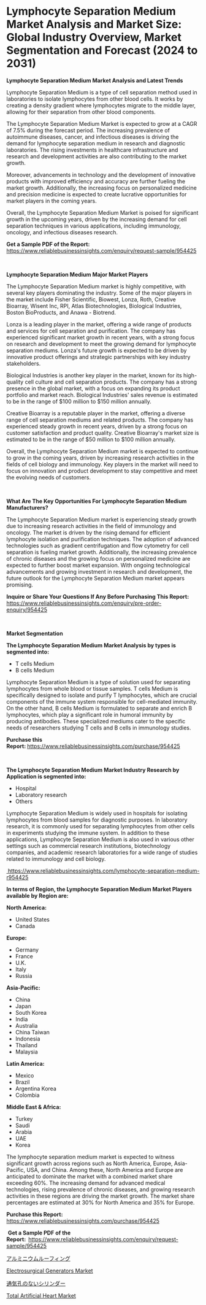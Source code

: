 <p><h1>Lymphocyte Separation Medium Market Analysis and Market Size: Global Industry Overview, Market Segmentation and Forecast (2024 to 2031)</h1></p><p><strong>Lymphocyte Separation Medium Market Analysis and Latest Trends</strong></p>
<p><p>Lymphocyte Separation Medium is a type of cell separation method used in laboratories to isolate lymphocytes from other blood cells. It works by creating a density gradient where lymphocytes migrate to the middle layer, allowing for their separation from other blood components.</p><p>The Lymphocyte Separation Medium Market is expected to grow at a CAGR of 7.5% during the forecast period. The increasing prevalence of autoimmune diseases, cancer, and infectious diseases is driving the demand for lymphocyte separation medium in research and diagnostic laboratories. The rising investments in healthcare infrastructure and research and development activities are also contributing to the market growth.</p><p>Moreover, advancements in technology and the development of innovative products with improved efficiency and accuracy are further fueling the market growth. Additionally, the increasing focus on personalized medicine and precision medicine is expected to create lucrative opportunities for market players in the coming years.</p><p>Overall, the Lymphocyte Separation Medium Market is poised for significant growth in the upcoming years, driven by the increasing demand for cell separation techniques in various applications, including immunology, oncology, and infectious diseases research.</p></p>
<p><strong>Get a Sample PDF of the Report:&nbsp;</strong> <a href="https://www.reliablebusinessinsights.com/enquiry/request-sample/954425">https://www.reliablebusinessinsights.com/enquiry/request-sample/954425</a></p>
<p>&nbsp;</p>
<p><strong>Lymphocyte Separation Medium Major Market Players</strong></p>
<p><p>The Lymphocyte Separation Medium market is highly competitive, with several key players dominating the industry. Some of the major players in the market include Fisher Scientific, Biowest, Lonza, Roth, Creative Bioarray, Wisent Inc, RPI, Atlas Biotechnologies, Biological Industries, Boston BioProducts, and Anawa - Biotrend.</p><p>Lonza is a leading player in the market, offering a wide range of products and services for cell separation and purification. The company has experienced significant market growth in recent years, with a strong focus on research and development to meet the growing demand for lymphocyte separation mediums. Lonza's future growth is expected to be driven by innovative product offerings and strategic partnerships with key industry stakeholders.</p><p>Biological Industries is another key player in the market, known for its high-quality cell culture and cell separation products. The company has a strong presence in the global market, with a focus on expanding its product portfolio and market reach. Biological Industries' sales revenue is estimated to be in the range of $100 million to $150 million annually.</p><p>Creative Bioarray is a reputable player in the market, offering a diverse range of cell separation mediums and related products. The company has experienced steady growth in recent years, driven by a strong focus on customer satisfaction and product quality. Creative Bioarray's market size is estimated to be in the range of $50 million to $100 million annually.</p><p>Overall, the Lymphocyte Separation Medium market is expected to continue to grow in the coming years, driven by increasing research activities in the fields of cell biology and immunology. Key players in the market will need to focus on innovation and product development to stay competitive and meet the evolving needs of customers.</p></p>
<p>&nbsp;</p>
<p><strong>What Are The Key Opportunities For Lymphocyte Separation Medium Manufacturers?</strong></p>
<p><p>The Lymphocyte Separation Medium market is experiencing steady growth due to increasing research activities in the field of immunology and oncology. The market is driven by the rising demand for efficient lymphocyte isolation and purification techniques. The adoption of advanced technologies such as gradient centrifugation and flow cytometry for cell separation is fueling market growth. Additionally, the increasing prevalence of chronic diseases and the growing focus on personalized medicine are expected to further boost market expansion. With ongoing technological advancements and growing investment in research and development, the future outlook for the Lymphocyte Separation Medium market appears promising.</p></p>
<p><strong>Inquire or Share Your Questions If Any Before Purchasing This Report:</strong> <a href="https://www.reliablebusinessinsights.com/enquiry/pre-order-enquiry/954425">https://www.reliablebusinessinsights.com/enquiry/pre-order-enquiry/954425</a></p>
<p>&nbsp;</p>
<p><strong>Market Segmentation</strong></p>
<p><strong>The Lymphocyte Separation Medium Market Analysis by types is segmented into:</strong></p>
<p><ul><li>T cells Medium</li><li>B cells Medium</li></ul></p>
<p><p>Lymphocyte Separation Medium is a type of solution used for separating lymphocytes from whole blood or tissue samples. T cells Medium is specifically designed to isolate and purify T lymphocytes, which are crucial components of the immune system responsible for cell-mediated immunity. On the other hand, B cells Medium is formulated to separate and enrich B lymphocytes, which play a significant role in humoral immunity by producing antibodies. These specialized mediums cater to the specific needs of researchers studying T cells and B cells in immunology studies.</p></p>
<p><strong>Purchase this Report:&nbsp;</strong><a href="https://www.reliablebusinessinsights.com/purchase/954425">https://www.reliablebusinessinsights.com/purchase/954425</a></p>
<p>&nbsp;</p>
<p><strong>The Lymphocyte Separation Medium Market Industry Research by Application is segmented into:</strong></p>
<p><ul><li>Hospital</li><li>Laboratory research</li><li>Others</li></ul></p>
<p><p>Lymphocyte Separation Medium is widely used in hospitals for isolating lymphocytes from blood samples for diagnostic purposes. In laboratory research, it is commonly used for separating lymphocytes from other cells in experiments studying the immune system. In addition to these applications, Lymphocyte Separation Medium is also used in various other settings such as commercial research institutions, biotechnology companies, and academic research laboratories for a wide range of studies related to immunology and cell biology.</p></p>
<p><a href="https://www.reliablebusinessinsights.com/lymphocyte-separation-medium-r954425">&nbsp;https://www.reliablebusinessinsights.com/lymphocyte-separation-medium-r954425</a></p>
<p><strong>In terms of Region, the Lymphocyte Separation Medium Market Players available by Region are:</strong></p>
<p>
    <p> <strong> North America: </strong>
        <ul>
            <li>United States</li>
            <li>Canada</li>
        </ul>
        </p> 
    <p> <strong> Europe: </strong>
        <ul>
            <li>Germany</li>
            <li>France</li>
            <li>U.K.</li>
            <li>Italy</li>
            <li>Russia</li>
        </ul>
        </p> 
    <p> <strong> Asia-Pacific: </strong>
        <ul>
            <li>China</li>
            <li>Japan</li>
            <li>South Korea</li>
            <li>India</li>
            <li>Australia</li>
            <li>China Taiwan</li>
            <li>Indonesia</li>
            <li>Thailand</li>
            <li>Malaysia</li>
        </ul>
        </p> 
    <p> <strong> Latin America: </strong>
        <ul>
            <li>Mexico</li>
            <li>Brazil</li>
            <li>Argentina Korea</li>
            <li>Colombia</li>
        </ul>
        </p> 
    <p> <strong> Middle East & Africa: </strong>
        <ul>
            <li>Turkey</li>
            <li>Saudi</li>
            <li>Arabia</li>
            <li>UAE</li>
            <li>Korea</li>
        </ul>
    </p>
    </p>
<p><p>The lymphocyte separation medium market is expected to witness significant growth across regions such as North America, Europe, Asia-Pacific, USA, and China. Among these, North America and Europe are anticipated to dominate the market with a combined market share exceeding 60%. The increasing demand for advanced medical technologies, rising prevalence of chronic diseases, and growing research activities in these regions are driving the market growth. The market share percentages are estimated at 30% for North America and 35% for Europe.</p></p>
<p><strong>Purchase this Report: </strong><a href="https://www.reliablebusinessinsights.com/purchase/954425">https://www.reliablebusinessinsights.com/purchase/954425</a></p>
<p>&nbsp;<strong>Get a Sample PDF of the Report:&nbsp;&nbsp;</strong><a href="https://www.reliablebusinessinsights.com/enquiry/request-sample/954425">https://www.reliablebusinessinsights.com/enquiry/request-sample/954425</a></p>
<p><strong></strong></p>
<p><p><a href="https://github.com/leigh4852023/Market-Research-Report-List-2/blob/main/9470154174424.md">アルミニウムルーフィング</a></p><p><a href="https://github.com/pjcfca/Market-Research-Report-List-3/blob/main/electrosurgical-generators-market.md">Electrosurgical Generators Market</a></p><p><a href="https://github.com/alyle7648/Market-Research-Report-List-2/blob/main/3658106174423.md">通気孔のないシリンダー</a></p><p><a href="https://github.com/wusalecollins540tpqoz/Market-Research-Report-List-3/blob/main/total-artificial-heart-market.md">Total Artificial Heart Market</a></p></p>